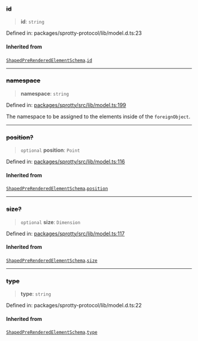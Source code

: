 
### ~~id~~

> **id**: `string`

Defined in: packages/sprotty-protocol/lib/model.d.ts:23

#### Inherited from

[`ShapedPreRenderedElementSchema`](../Interface.ShapedPreRenderedElementSchema).[`id`](../Interface.ShapedPreRenderedElementSchema.md#id)

***

### ~~namespace~~

> **namespace**: `string`

Defined in: [packages/sprotty/src/lib/model.ts:199](https://github.com/eclipse-sprotty/sprotty/blob/f9b2433481cc27a1ac0c92d525a92039ae7f6c76/packages/sprotty/src/lib/model.ts#L199)

The namespace to be assigned to the elements inside of the `foreignObject`.

***

### ~~position?~~

> `optional` **position**: `Point`

Defined in: [packages/sprotty/src/lib/model.ts:116](https://github.com/eclipse-sprotty/sprotty/blob/f9b2433481cc27a1ac0c92d525a92039ae7f6c76/packages/sprotty/src/lib/model.ts#L116)

#### Inherited from

[`ShapedPreRenderedElementSchema`](../Interface.ShapedPreRenderedElementSchema).[`position`](../Interface.ShapedPreRenderedElementSchema.md#position)

***

### ~~size?~~

> `optional` **size**: `Dimension`

Defined in: [packages/sprotty/src/lib/model.ts:117](https://github.com/eclipse-sprotty/sprotty/blob/f9b2433481cc27a1ac0c92d525a92039ae7f6c76/packages/sprotty/src/lib/model.ts#L117)

#### Inherited from

[`ShapedPreRenderedElementSchema`](../Interface.ShapedPreRenderedElementSchema).[`size`](../Interface.ShapedPreRenderedElementSchema.md#size)

***

### ~~type~~

> **type**: `string`

Defined in: packages/sprotty-protocol/lib/model.d.ts:22

#### Inherited from

[`ShapedPreRenderedElementSchema`](../Interface.ShapedPreRenderedElementSchema).[`type`](../Interface.ShapedPreRenderedElementSchema.md#type)
